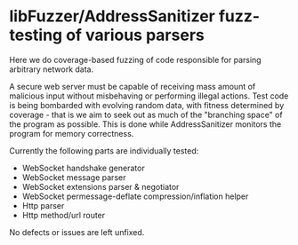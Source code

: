 # libFuzzer/AddressSanitizer fuzz-testing of various parsers

Here we do coverage-based fuzzing of code responsible for parsing arbitrary network data.

A secure web server must be capable of receiving mass amount of malicious input without misbehaving or performing illegal actions. Test code is being bombarded with evolving random data, with fitness determined by coverage - that is we aim to seek out as much of the "branching space" of the program as possible. This is done while AddressSanitizer monitors the program for memory correctness.

Currently the following parts are individually tested:

* WebSocket handshake generator
* WebSocket message parser
* WebSocket extensions parser & negotiator
* WebSocket permessage-deflate compression/inflation helper
* Http parser
* Http method/url router

No defects or issues are left unfixed.
